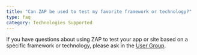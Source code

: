 ```yaml
---
title: "Can ZAP be used to test my favorite framework or technology?"
type: faq
category: Technologies Supported
---
```


If you have questions about using ZAP to test your app or site based on a
specific framework or technology, please ask in the [User
Group](https://groups.google.com/forum/#!forum/zaproxy-users).